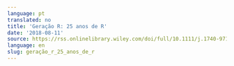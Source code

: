 ```yaml
---
language: pt
translated: no
title: 'Geração R: 25 anos de R'
date: '2018-08-11'
source: https://rss.onlinelibrary.wiley.com/doi/full/10.1111/j.1740-9713.2018.01169.x
language: en
slug: geração_r_25_anos_de_r
---
```




